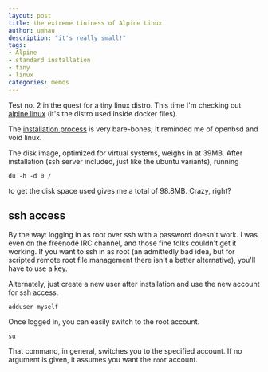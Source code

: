 ```yaml
---
layout: post
title: the extreme tininess of Alpine Linux
author: umhau
description: "it's really small!"
tags: 
- Alpine
- standard installation
- tiny
- linux
categories: memos
---
```


Test no. 2 in the quest for a tiny linux distro. This time I'm checking out [alpine linux](https://www.alpinelinux.org/downloads/) (it's the distro used inside docker files).  

The [installation process](https://wiki.alpinelinux.org/wiki/Installation#3._Boot_and_install_process) is very bare-bones; it reminded me of openbsd and void linux. 

The disk image, optimized for virtual systems, weighs in at 39MB. After installation (ssh server included, just like the ubuntu variants), running 

```
du -h -d 0 /
``` 

to get the disk space used gives me a total of 98.8MB. Crazy, right? 

## ssh access

By the way: logging in as root over ssh with a password doesn't work. I was even on the freenode IRC channel, and those fine folks couldn't get it working. If you want to ssh in as root (an admittedly bad idea, but for scripted remote root file management there isn't a better alternative), you'll have to use a key. 

Alternately, just create a new user after installation and use the new account for ssh access. 

```
adduser myself
```

Once logged in, you can easily switch to the root account.

```
su
```

That command, in general, switches you to the specified account. If no argument is given, it assumes you want the `root` account.
